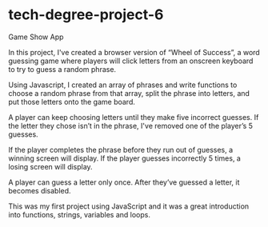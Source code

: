 # tech-degree-project-6
Game Show App

In this project, I've created a browser version of “Wheel of Success”, a word guessing game where players will click letters from an onscreen keyboard to try to guess a random phrase.

Using Javascript, I created an array of phrases and write functions to choose a random phrase from that array, split the phrase into letters, and put those letters onto the game board.

A player can keep choosing letters until they make five incorrect guesses. If the letter they chose isn’t in the phrase, I've removed one of the player’s 5 guesses.

If the player completes the phrase before they run out of guesses, a winning screen will display. If the player guesses incorrectly 5 times, a losing screen will display.

A player can guess a letter only once. After they’ve guessed a letter, it becomes disabled.

This was my first project using JavaScript and it was a great introduction into functions, strings, variables and loops. 
